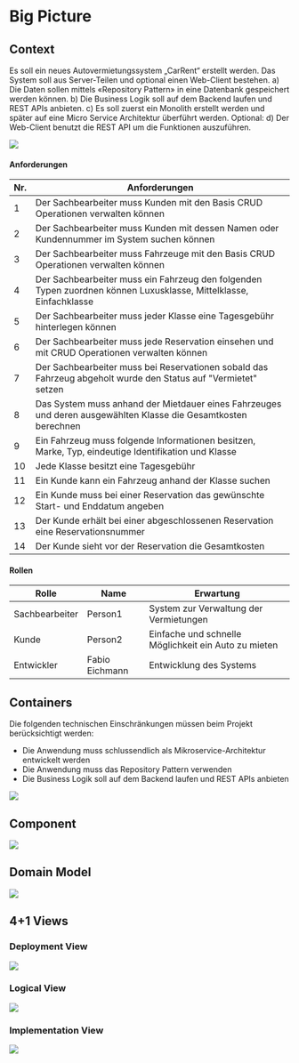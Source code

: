 # Big Picture

## Context

Es soll ein neues Autovermietungssystem „CarRent“ erstellt werden. Das System soll aus Server-Teilen und optional einen Web-Client bestehen.
a) Die Daten sollen mittels «Repository Pattern» in eine Datenbank gespeichert werden können.
b) Die Business Logik soll auf dem Backend laufen und REST APIs anbieten.
c) Es soll zuerst ein Monolith erstellt werden und später auf eine Micro Service Architektur überführt werden.
Optional:
d) Der Web-Client benutzt die REST API um die Funktionen auszuführen.

<img src="https://github.com/fabioeichmann/CarRent_SAD/blob/cd8afdc45a46d8f962c2ffcf1a1786c6705fdc67/docs/diagrams/images/System_Context.png" />

#### Anforderungen

| Nr.  | Anforderungen                                                |
| ---- | ------------------------------------------------------------ |
| 1    | Der Sachbearbeiter muss Kunden mit den Basis CRUD Operationen verwalten können |
| 2    | Der Sachbearbeiter muss Kunden mit dessen Namen oder Kundennummer im System suchen können |
| 3    | Der Sachbearbeiter muss Fahrzeuge mit den Basis CRUD Operationen verwalten können |
| 4    | Der Sachbearbeiter muss ein Fahrzeug den folgenden Typen zuordnen können Luxusklasse, Mittelklasse, Einfachklasse |
| 5    | Der Sachbearbeiter muss jeder Klasse eine Tagesgebühr hinterlegen können |
| 6    | Der Sachbearbeiter muss jede Reservation einsehen und mit CRUD Operationen verwalten können |
| 7    | Der Sachbearbeiter muss bei Reservationen sobald das Fahrzeug abgeholt wurde den Status auf "Vermietet" setzen |
| 8    | Das System muss anhand der Mietdauer eines Fahrzeuges und deren ausgewählten Klasse die Gesamtkosten berechnen |
| 9    | Ein Fahrzeug muss folgende Informationen besitzen, Marke, Typ, eindeutige Identifikation und Klasse |
| 10   | Jede Klasse besitzt eine Tagesgebühr                         |
| 11   | Ein Kunde kann ein Fahrzeug anhand der Klasse suchen         |
| 12   | Ein Kunde muss bei einer Reservation das gewünschte Start- und Enddatum angeben |
| 13   | Der Kunde erhält bei einer abgeschlossenen Reservation eine Reservationsnummer |
| 14   | Der Kunde sieht vor der Reservation die Gesamtkosten         |

#### Rollen

| Rolle          | Name           | Erwartung                                            |
| -------------- | -------------- | ---------------------------------------------------- |
| Sachbearbeiter | Person1        | System zur Verwaltung der Vermietungen               |
| Kunde          | Person2        | Einfache und schnelle Möglichkeit ein Auto zu mieten |
| Entwickler     | Fabio Eichmann | Entwicklung des Systems                              |



## Containers

Die folgenden technischen Einschränkungen müssen beim Projekt berücksichtigt werden:

- Die Anwendung muss schlussendlich als Mikroservice-Architektur entwickelt werden
- Die Anwendung muss das Repository Pattern verwenden
- Die Business Logik soll auf dem Backend laufen und REST APIs anbieten

<img src="https://github.com/fabioeichmann/CarRent_SAD/blob/c59ba10d4c1d5da598b5f4d972f04df4f99f22cf/docs/diagrams/images/Container.jpg" />

## Component

<img src="https://github.com/fabioeichmann/CarRent_SAD/blob/c59ba10d4c1d5da598b5f4d972f04df4f99f22cf/docs/diagrams/images/Component.jpg" />

## Domain Model

<img src="https://github.com/fabioeichmann/CarRent_SAD/blob/c59ba10d4c1d5da598b5f4d972f04df4f99f22cf/docs/diagrams/images/Domain%20Model.jpg" />

## 4+1 Views

### Deployment View

<img src="https://github.com/fabioeichmann/CarRent_SAD/blob/c59ba10d4c1d5da598b5f4d972f04df4f99f22cf/docs/diagrams/images/Untitled%20Diagram.jpg" />

### Logical View

<img src="https://github.com/fabioeichmann/CarRent_SAD/blob/c59ba10d4c1d5da598b5f4d972f04df4f99f22cf/docs/diagrams/images/Logical%20View.jpg" />

### Implementation View

<img src="https://github.com/fabioeichmann/CarRent_SAD/blob/c59ba10d4c1d5da598b5f4d972f04df4f99f22cf/docs/diagrams/images/Implementation%20View.jpg"/>
